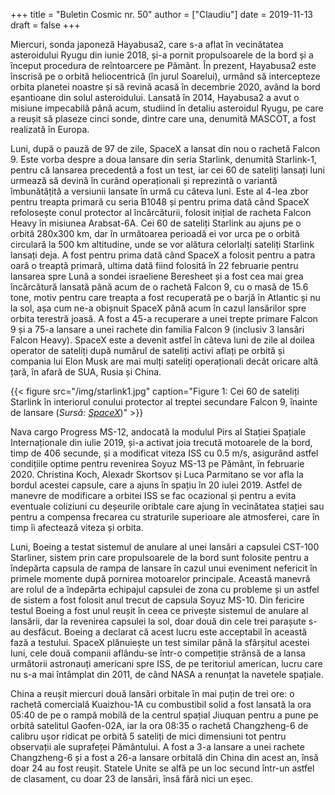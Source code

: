 +++
title = "Buletin Cosmic nr. 50"
author = ["Claudiu"]
date = 2019-11-13
draft = false
+++

Miercuri, sonda japoneză Hayabusa2, care s-a aflat în vecinătatea asteroidului Ryugu din iunie 2018, și-a pornit propulsoarele de la bord și a început procedura de reîntoarcere pe Pământ. În prezent, Hayabusa2 este înscrisă pe o orbită heliocentrică (în jurul Soarelui), urmând să intercepteze orbita planetei noastre și să revină acasă în decembrie 2020, având la bord eșantioane din solul asteroidului. Lansată în 2014, Hayabusa2 a avut o misiune impecabilă până acum, studiind în detaliu asteroidul Ryugu, pe care a reușit să plaseze cinci sonde, dintre care una, denumită MASCOT, a fost realizată în Europa.

Luni, după o pauză de 97 de zile, SpaceX a lansat din nou o rachetă Falcon 9. Este vorba despre a doua lansare din seria Starlink, denumită Starlink-1, pentru că lansarea precedentă a fost un test, iar cei 60 de sateliți lansați luni urmează să devină în curând operaționali și reprezintă o variantă îmbunătățită a versiunii lansate în urmă cu câteva luni. Este al 4-lea zbor pentru treapta primară cu seria B1048 și pentru prima dată când SpaceX refolosește conul protector al încărcăturii, folosit inițial de racheta Falcon Heavy în misiunea Arabsat-6A. Cei 60 de sateliți Starlink au ajuns pe o orbită 280x300 km, dar în următoarea perioadă ei vor urca pe o orbită circulară la 500 km altitudine, unde se vor alătura celorlalți sateliți Starlink lansați deja. A fost pentru prima dată când SpaceX a folosit pentru a patra oară o treaptă primară, ultima dată fiind folosită în 22 februarie pentru lansarea spre Lună a sondei israeliene Beresheet și a fost cea mai grea încărcătură lansată până acum de o rachetă Falcon 9, cu o masă de 15.6 tone, motiv pentru care treapta a fost recuperată pe o barjă în Atlantic și nu la sol, așa cum ne-a obișnuit SpaceX până acum în cazul lansărilor spre orbita terestră joasă. A fost a 45-a recuperare a unei trepte primare Falcon 9 și a 75-a lansare a unei rachete din familia Falcon 9 (inclusiv 3 lansări Falcon Heavy). SpaceX este a devenit astfel în câteva luni de zile al doilea operator de sateliți după numărul de sateliți activi aflați pe orbită și compania lui Elon Musk are mai mulți sateliți operaționali decât oricare altă țară, în afară de SUA, Rusia și China.

{{< figure src="/img/starlink1.jpg" caption="Figure 1: Cei 60 de sateliți Starlink în interiorul conului protector al treptei secundare Falcon 9, înainte de lansare (_Sursă: [SpaceX](https://twitter.com/SpaceX/status/1193687615528042496)_)" >}}

Nava cargo Progress MS-12, andocată la modulul Pirs al Stației Spațiale Internaționale din iulie 2019, și-a activat joia trecută motoarele de la bord, timp de 406 secunde, și a modificat viteza ISS cu 0.5 m/s, asigurând astfel condițiile optime pentru revenirea Soyuz MS-13 pe Pământ, în februarie 2020. Christina Koch, Alexadr Skortsov și Luca Parmitano se vor afla la bordul acestei capsule, care a ajuns în spațiu în 20 iulei 2019. Astfel de manevre de modificare a orbitei ISS se fac ocazional și pentru a evita eventuale coliziuni cu deșeurile oribtale care ajung în vecinătatea stației sau pentru a compensa frecarea cu straturile superioare ale atmosferei, care în timp îi afectează viteza și orbita.

Luni, Boeing a testat sistemul de anulare al unei lansări a capsulei CST-100 Starliner, sistem prin care propulsoarele de la bord sunt folosite pentru a îndepărta capsula de rampa de lansare în cazul unui eveniment nefericit în primele momente după pornirea motoarelor principale. Această manevră are rolul de a îndepărta echipajul capsulei de zona cu probleme și un astfel de sistem a fost folosit anul trecut de capsula Soyuz MS-10. Din fericire testul Boeing a fost unul reușit în ceea ce privește sistemul de anulare al lansării, dar la revenirea capsulei la sol, doar două din cele trei parașute s-au desfăcut. Boeing a declarat că acest lucru este acceptabil în această fază a testului. SpaceX plănuiește un test similar până la sfârșitul acestei luni, cele două companii aflându-se într-o competiție strânsă de a lansa următorii astronauți americani spre ISS, de pe teritoriul american, lucru care nu s-a mai întâmplat din 2011, de când NASA a renunțat la navetele spațiale.

China a reușit miercuri două lansări orbitale în mai puțin de trei ore: o rachetă comercială Kuaizhou-1A cu combustibil solid a fost lansată la ora 05:40 de pe o rampă mobilă de la centrul spațial Jiuquan pentru a pune pe orbită satelitul Gaofen-02A, iar la ora 08:35 o rachetă Changzheng-6 de calibru ușor ridicat pe orbită 5 sateliți de mici dimensiuni tot pentru observații ale suprafeței Pământului. A fost a 3-a lansare a unei rachete Changzheng-6 și a fost a 26-a lansare orbitală din China din acest an, însă doar 24 au fost reușit. Statele Unite se alfă pe un loc secund într-un astfel de clasament, cu doar 23 de lansări, însă fără nici un eșec.
